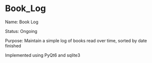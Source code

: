 # Book_Log

Name: Book Log

Status: Ongoing

Purpose: Maintain a simple log of books read over time, sorted by date finished

Implemented using PyQt6 and sqlite3